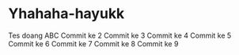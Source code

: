 # Yhahaha-hayukk
Tes doang
ABC
Commit ke 2
Commit ke 3
Commit ke 4
Commit ke 5
Commit ke 6
Commit ke 7
Commit ke 8
Commit ke 9
